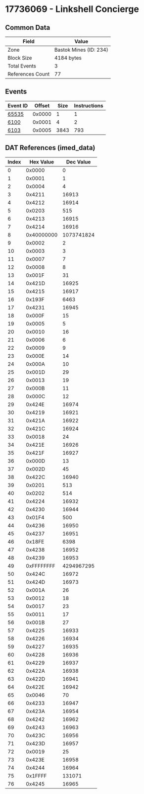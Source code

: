 # 17736069 - Linkshell Concierge

## Common Data

| Field            | Value                  |
|------------------|------------------------|
| Zone             | Bastok Mines (ID: 234) |
| Block Size       | 4184 bytes             |
| Total Events     | 3                      |
| References Count | 77                     |

## Events

| Event ID            | Offset   |   Size |   Instructions |
|---------------------|----------|--------|----------------|
| [65535](./65535.md) | 0x0000   |      1 |              1 |
| [6100](./6100.md)   | 0x0001   |      4 |              2 |
| [6103](./6103.md)   | 0x0005   |   3843 |            793 |

## DAT References (imed_data)

|   Index | Hex Value   |   Dec Value |
|---------|-------------|-------------|
|       0 | 0x0000      |           0 |
|       1 | 0x0001      |           1 |
|       2 | 0x0004      |           4 |
|       3 | 0x4211      |       16913 |
|       4 | 0x4212      |       16914 |
|       5 | 0x0203      |         515 |
|       6 | 0x4213      |       16915 |
|       7 | 0x4214      |       16916 |
|       8 | 0x40000000  |  1073741824 |
|       9 | 0x0002      |           2 |
|      10 | 0x0003      |           3 |
|      11 | 0x0007      |           7 |
|      12 | 0x0008      |           8 |
|      13 | 0x001F      |          31 |
|      14 | 0x421D      |       16925 |
|      15 | 0x4215      |       16917 |
|      16 | 0x193F      |        6463 |
|      17 | 0x4231      |       16945 |
|      18 | 0x000F      |          15 |
|      19 | 0x0005      |           5 |
|      20 | 0x0010      |          16 |
|      21 | 0x0006      |           6 |
|      22 | 0x0009      |           9 |
|      23 | 0x000E      |          14 |
|      24 | 0x000A      |          10 |
|      25 | 0x001D      |          29 |
|      26 | 0x0013      |          19 |
|      27 | 0x000B      |          11 |
|      28 | 0x000C      |          12 |
|      29 | 0x424E      |       16974 |
|      30 | 0x4219      |       16921 |
|      31 | 0x421A      |       16922 |
|      32 | 0x421C      |       16924 |
|      33 | 0x0018      |          24 |
|      34 | 0x421E      |       16926 |
|      35 | 0x421F      |       16927 |
|      36 | 0x000D      |          13 |
|      37 | 0x002D      |          45 |
|      38 | 0x422C      |       16940 |
|      39 | 0x0201      |         513 |
|      40 | 0x0202      |         514 |
|      41 | 0x4224      |       16932 |
|      42 | 0x4230      |       16944 |
|      43 | 0x01F4      |         500 |
|      44 | 0x4236      |       16950 |
|      45 | 0x4237      |       16951 |
|      46 | 0x18FE      |        6398 |
|      47 | 0x4238      |       16952 |
|      48 | 0x4239      |       16953 |
|      49 | 0xFFFFFFFF  |  4294967295 |
|      50 | 0x424C      |       16972 |
|      51 | 0x424D      |       16973 |
|      52 | 0x001A      |          26 |
|      53 | 0x0012      |          18 |
|      54 | 0x0017      |          23 |
|      55 | 0x0011      |          17 |
|      56 | 0x001B      |          27 |
|      57 | 0x4225      |       16933 |
|      58 | 0x4226      |       16934 |
|      59 | 0x4227      |       16935 |
|      60 | 0x4228      |       16936 |
|      61 | 0x4229      |       16937 |
|      62 | 0x422A      |       16938 |
|      63 | 0x422D      |       16941 |
|      64 | 0x422E      |       16942 |
|      65 | 0x0046      |          70 |
|      66 | 0x4233      |       16947 |
|      67 | 0x423A      |       16954 |
|      68 | 0x4242      |       16962 |
|      69 | 0x4243      |       16963 |
|      70 | 0x423C      |       16956 |
|      71 | 0x423D      |       16957 |
|      72 | 0x0019      |          25 |
|      73 | 0x423E      |       16958 |
|      74 | 0x4244      |       16964 |
|      75 | 0x1FFFF     |      131071 |
|      76 | 0x4245      |       16965 |
